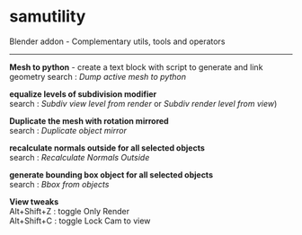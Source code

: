# samutility
Blender addon - Complementary utils, tools and operators

---

**Mesh to python** - create a text block with script to generate and link geometry
search : *Dump active mesh to python*

**equalize levels of subdivision modifier**  
search : *Subdiv view level from render* or *Subdiv render level from view*)

**Duplicate the mesh with rotation mirrored**  
search : *Duplicate object mirror*

**recalculate normals outside for all selected objects**  
search : *Recalculate Normals Outside*

**generate bounding box object for all selected objects**  
search : *Bbox from objects*


**View tweaks**  
Alt+Shift+Z : toggle Only Render  
Alt+Shift+C : toggle Lock Cam to view
